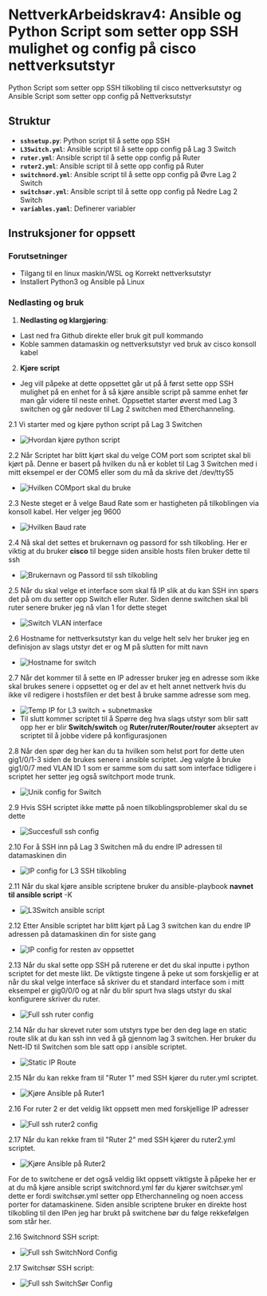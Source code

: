 # NettverkArbeidskrav4: Ansible og Python Script som setter opp SSH mulighet og config på cisco nettverksutstyr

Python Script som setter opp SSH tilkobling til cisco nettverksutstyr og Ansible Script som setter opp config på Nettverksutstyr

## Struktur

- **`sshsetup.py`**: Python script til å sette opp SSH
- **`L3Switch.yml`**: Ansible script til å sette opp config på Lag 3 Switch
- **`ruter.yml`**:  Ansible script til å sette opp config på Ruter
- **`ruter2.yml`**:  Ansible script til å sette opp config på Ruter
- **`switchnord.yml`**:  Ansible script til å sette opp config på Øvre Lag 2 Switch
- **`switchsør.yml`**:  Ansible script til å sette opp config på Nedre Lag 2 Switch
- **`variables.yaml`**: Definerer variabler

## Instruksjoner for oppsett

### Forutsetninger
- Tilgang til en linux maskin/WSL og Korrekt nettverksutstyr
- Installert Python3 og Ansible på Linux

### Nedlasting og bruk

1. **Nedlasting og klargjøring**:
- Last ned fra Github direkte eller bruk git pull kommando
- Koble sammen datamaskin og nettverksutstyr ved bruk av cisco konsoll kabel
2. **Kjøre script**
- Jeg vill påpeke at dette oppsettet går ut på å først sette opp SSH mulighet på en enhet for å så kjøre ansible script på samme enhet før man går videre til neste enhet. Oppsettet starter øverst med Lag 3 switchen og går nedover til Lag 2 switchen med Etherchanneling.

2.1 Vi starter med og kjøre python script på Lag 3 Switchen
- ![Hvordan kjøre python script](https://github.com/user-attachments/assets/35e13b88-8b49-47c1-a5d5-8b79ed255e09)

2.2 Når Scriptet har blitt kjørt skal du velge COM port som scriptet skal bli kjørt på. Denne er basert på hvilken du nå er koblet til Lag 3 Switchen med i mitt eksempel er der COM5 eller som du må da skrive det /dev/ttyS5
- ![Hvilken COMport skal du bruke](https://github.com/user-attachments/assets/1a4e6d57-85a8-48e0-a2e4-dec1bafd4129)
  
2.3 Neste steget er å velge Baud Rate som er hastigheten på tilkoblingen via konsoll kabel. Her velger jeg 9600
- ![Hvilken Baud rate](https://github.com/user-attachments/assets/e61979a1-0cb9-4072-96d5-69727475d087)

2.4 Nå skal det settes et brukernavn og passord for ssh tilkobling. Her er viktig at du bruker **cisco** til begge siden ansible hosts filen bruker dette til ssh
- ![Brukernavn og Passord til ssh tilkobling](https://github.com/user-attachments/assets/97dd6f1b-c29e-4d4a-a334-865dd9bca79d)

2.5 Når du skal velge et interface som skal få IP slik at du kan SSH inn spørs det på om du setter opp Switch eller Ruter. Siden denne switchen skal bli ruter senere bruker jeg nå vlan 1 for dette steget
- ![Switch VLAN interface](https://github.com/user-attachments/assets/5c020107-2455-41f0-bdf3-570fe9c93db3)

2.6 Hostname for nettverksutstyr kan du velge helt selv her bruker jeg en definisjon av slags utstyr det er og M på slutten for mitt navn 
- ![Hostname for switch](https://github.com/user-attachments/assets/d22f153c-7e22-47f6-86fe-652f7028c270)

2.7 Når det kommer til å sette en IP adresser bruker jeg en adresse som ikke skal brukes senere i oppsettet og er del av et helt annet nettverk hvis du ikke vil redigere i hostsfilen er det best å bruke samme adresse som meg.
- ![Temp IP for L3 switch + subnetmaske](https://github.com/user-attachments/assets/883d724e-b202-46db-aaa0-4633614601d2)
- Til slutt kommer scriptet til å Spørre deg hva slags utstyr som blir satt opp her er blir **Switch/switch** og **Ruter/ruter/Router/router** akseptert av scriptet til å jobbe videre på konfigurasjonen

2.8 Når den spør deg her kan du ta hvilken som helst port for dette uten gig1/0/1-3 siden de brukes senere i ansible scriptet. Jeg valgte å bruke gig1/0/7 med VLAN ID 1 som er samme som du satt som interface tidligere i scriptet her setter jeg også switchport mode trunk.
- ![Unik config for Switch](https://github.com/user-attachments/assets/5594a26d-b263-425b-8827-8f1a2a5a7ab0)

2.9 Hvis SSH scriptet ikke møtte på noen tilkoblingsproblemer skal du se dette
- ![Succesfull ssh config](https://github.com/user-attachments/assets/7358f941-ff71-46e7-9f34-2a6d4e9a1680)

2.10 For å SSH inn på Lag 3 Switchen må du endre IP adressen til datamaskinen din
- ![IP config for L3 SSH tilkobling](https://github.com/user-attachments/assets/707f5048-b0a8-4c80-9e0f-22daab236f08)

2.11 Når du skal kjøre ansible scriptene bruker du ansible-playbook **navnet til ansible script** -K
- ![L3Switch ansible script](https://github.com/user-attachments/assets/47564226-e38e-4299-90b4-a7154fbd5f21)

2.12 Etter Ansible scriptet har blitt kjørt på Lag 3 switchen kan du endre IP adressen på datamaskinen din for siste gang
- ![IP config for resten av oppsettet](https://github.com/user-attachments/assets/f7cde40c-2224-404e-9858-574825fd666b)

2.13 Når du skal sette opp SSH på ruterene er det du skal inputte i python scriptet for det meste likt. De viktigste tingene å peke ut som forskjellig er at når du skal velge interface så skriver du et standard interface som i mitt eksempel er gig0/0/0 og at når du blir spurt hva slags utstyr du skal konfigurere skriver du ruter.
- ![Full ssh ruter config](https://github.com/user-attachments/assets/4a2dff2d-dc3c-4389-b041-585887522a7a)

2.14 Når du har skrevet ruter som utstyrs type ber den deg lage en static route slik at du kan ssh inn ved å gå gjennom lag 3 switchen. Her bruker du Nett-ID til Switchen som ble satt opp i ansible scriptet.
- ![Static IP Route](https://github.com/user-attachments/assets/158a2c63-2f0e-4920-bcea-79720a531ab9)

2.15 Når du kan rekke fram til "Ruter 1" med SSH kjører du ruter.yml scriptet.
- ![Kjøre Ansible på Ruter1](https://github.com/user-attachments/assets/40ca3d6c-6435-4f2c-bc0f-51ffd62d161d)

2.16 For ruter 2 er det veldig likt oppsett men med forskjellige IP adresser
- ![Full ssh ruter2 config](https://github.com/user-attachments/assets/ff1b121c-a9ba-4c86-a2b0-bf0fd68641cc)

2.17 Når du kan rekke fram til "Ruter 2" med SSH kjører du ruter2.yml scriptet.
- ![Kjøre Ansible på Ruter2](https://github.com/user-attachments/assets/d1bb86ce-8fbf-4c3e-979c-0e448d649877)

For de to switchene er det også veldig likt oppsett viktigste å påpeke her er at du må kjøre ansible script switchnord.yml før du kjører switchsør.yml dette er fordi switchsør.yml setter opp Etherchanneling og noen access porter for datamaskinene. Siden ansible scriptene bruker en direkte host tilkobling til den IPen jeg har brukt på switchene bør du følge rekkefølgen som står her.

2.16 Switchnord SSH script:
- ![Full ssh SwitchNord Config](https://github.com/user-attachments/assets/b38ac1a2-ed15-4f6e-8907-a946359564e4)

2.17 Switchsør SSH script:
- ![Full ssh SwitchSør Config](https://github.com/user-attachments/assets/c459a657-69ea-46d9-a7af-02067c6de290)
